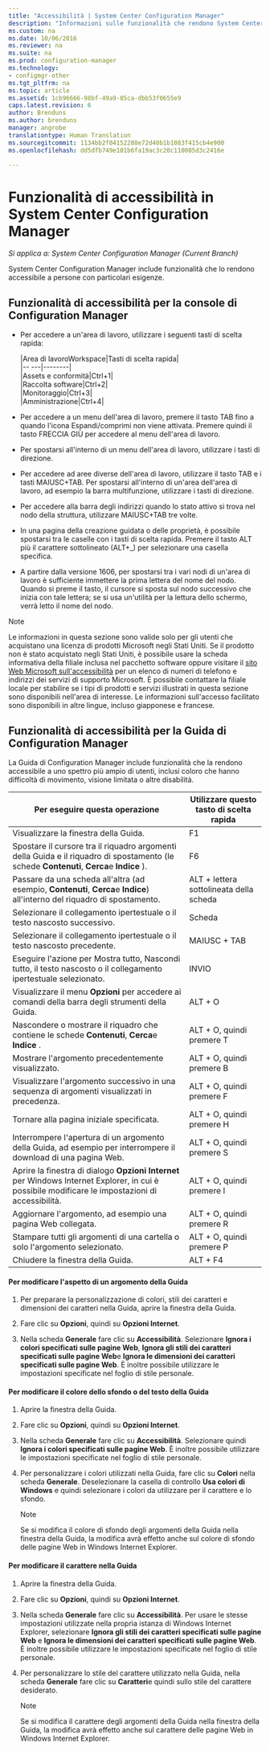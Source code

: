 ```yaml
---
title: "Accessibilità | System Center Configuration Manager"
description: "Informazioni sulle funzionalità che rendono System Center Configuration Manager accessibile a persone con particolari esigenze."
ms.custom: na
ms.date: 10/06/2016
ms.reviewer: na
ms.suite: na
ms.prod: configuration-manager
ms.technology:
- configmgr-other
ms.tgt_pltfrm: na
ms.topic: article
ms.assetid: 1cb96666-98bf-49a9-85ca-dbb53f0655e9
caps.latest.revision: 6
author: Brenduns
ms.author: brenduns
manager: angrobe
translationtype: Human Translation
ms.sourcegitcommit: 1134bb2f04152288e72d40b1b1083f415cb4e900
ms.openlocfilehash: dd5dfb749e101b6fa19ac3c20c110085d3c2416e

---
```

# <a name="accessibility-features-in-system-center-configuration-manager"></a>Funzionalità di accessibilità in System Center Configuration Manager

*Si applica a: System Center Configuration Manager (Current Branch)*


 System Center Configuration Manager include funzionalità che lo rendono accessibile a persone con particolari esigenze.


 ## <a name="a-namebkmkaconsolea-accessibility-features-for-the-configuration-manager-console"></a><a name="bkmk_aconsole"></a> Funzionalità di accessibilità per la console di Configuration Manager  
-   Per accedere a un'area di lavoro, utilizzare i seguenti tasti di scelta rapida:  

    |Area di lavoroWorkspace|Tasti di scelta rapida|  
    |-- ---|--------|  
    |Assets e conformità|Ctrl+1|  
    |Raccolta software|Ctrl+2|  
    |Monitoraggio|Ctrl+3|  
    |Amministrazione|Ctrl+4|  

-   Per accedere a un menu dell'area di lavoro, premere il tasto TAB fino a quando l'icona Espandi/comprimi non viene attivata. Premere quindi il tasto FRECCIA GIÙ per accedere al menu dell'area di lavoro.  

-   Per spostarsi all'interno di un menu dell'area di lavoro, utilizzare i tasti di direzione.  

-   Per accedere ad aree diverse dell'area di lavoro, utilizzare il tasto TAB e i tasti MAIUSC+TAB. Per spostarsi all'interno di un'area dell'area di lavoro, ad esempio la barra multifunzione, utilizzare i tasti di direzione.  

-   Per accedere alla barra degli indirizzi quando lo stato attivo si trova nel nodo della struttura, utilizzare MAIUSC+TAB tre volte.  

-   In una pagina della creazione guidata o delle proprietà, è possibile spostarsi tra le caselle con i tasti di scelta rapida. Premere il tasto ALT più il carattere sottolineato (ALT+_) per selezionare una casella specifica.  

 -  A partire dalla versione 1606, per spostarsi tra i vari nodi di un'area di lavoro è sufficiente immettere la prima lettera del nome del nodo. Quando si preme il tasto, il cursore si sposta sul nodo successivo che inizia con tale lettera; se si usa un'utilità per la lettura dello schermo, verrà letto il nome del nodo.

> [!NOTE]  
>  Le informazioni in questa sezione sono valide solo per gli utenti che acquistano una licenza di prodotti Microsoft negli Stati Uniti. Se il prodotto non è stato acquistato negli Stati Uniti, è possibile usare la scheda informativa della filiale inclusa nel pacchetto software oppure visitare il [sito Web Microsoft sull'accessibilità](http://go.microsoft.com/fwlink/?LinkId=8431) per un elenco di numeri di telefono e indirizzi dei servizi di supporto Microsoft. È possibile contattare la filiale locale per stabilire se i tipi di prodotti e servizi illustrati in questa sezione sono disponibili nell'area di interesse. Le informazioni sull'accesso facilitato sono disponibili in altre lingue, incluso giapponese e francese.  

##  <a name="a-namebkmkahelpa-accessibility-features-for-configuration-manager-help"></a><a name="bkmk_ahelp"></a> Funzionalità di accessibilità per la Guida di Configuration Manager  
 La Guida di Configuration Manager include funzionalità che la rendono accessibile a uno spettro più ampio di utenti, inclusi coloro che hanno difficoltà di movimento, visione limitata o altre disabilità.  

|Per eseguire questa operazione|Utilizzare questo tasto di scelta rapida|  
|----------------|--------------------------------|  
|Visualizzare la finestra della Guida.|F1|  
|Spostare il cursore tra il riquadro argomenti della Guida e il riquadro di spostamento (le schede **Contenuti**, **Cerca**e **Indice** ).|F6|  
|Passare da una scheda all'altra (ad esempio, **Contenuti**, **Cerca**e **Indice**) all'interno del riquadro di spostamento.|ALT + lettera sottolineata della scheda|  
|Selezionare il collegamento ipertestuale o il testo nascosto successivo.|Scheda|  
|Selezionare il collegamento ipertestuale o il testo nascosto precedente.|MAIUSC + TAB|  
|Eseguire l'azione per Mostra tutto, Nascondi tutto, il testo nascosto o il collegamento ipertestuale selezionato.|INVIO|  
|Visualizzare il menu **Opzioni** per accedere ai comandi della barra degli strumenti della Guida.|ALT + O|  
|Nascondere o mostrare il riquadro che contiene le schede **Contenuti**, **Cerca**e **Indice** .|ALT + O, quindi premere T|  
|Mostrare l'argomento precedentemente visualizzato.|ALT + O, quindi premere B|  
|Visualizzare l'argomento successivo in una sequenza di argomenti visualizzati in precedenza.|ALT + O, quindi premere F|  
|Tornare alla pagina iniziale specificata.|ALT + O, quindi premere H|  
|Interrompere l'apertura di un argomento della Guida, ad esempio per interrompere il download di una pagina Web.|ALT + O, quindi premere S|  
|Aprire la finestra di dialogo **Opzioni Internet** per Windows Internet Explorer, in cui è possibile modificare le impostazioni di accessibilità.|ALT + O, quindi premere I|  
|Aggiornare l'argomento, ad esempio una pagina Web collegata.|ALT + O, quindi premere R|  
|Stampare tutti gli argomenti di una cartella o solo l'argomento selezionato.|ALT + O, quindi premere P|  
|Chiudere la finestra della Guida.|ALT + F4|  

#### <a name="to-change-the-appearance-of-a-help-topic"></a>Per modificare l'aspetto di un argomento della Guida  

1.  Per preparare la personalizzazione di colori, stili dei caratteri e dimensioni dei caratteri nella Guida, aprire la finestra della Guida.  

2.  Fare clic su **Opzioni**, quindi su **Opzioni Internet**.  

3.  Nella scheda **Generale** fare clic su **Accessibilità**. Selezionare **Ignora i colori specificati sulle pagine Web**, **Ignora gli stili dei caratteri specificati sulle pagine Web**e **Ignora le dimensioni dei caratteri specificati sulle pagine Web**. È inoltre possibile utilizzare le impostazioni specificate nel foglio di stile personale.  

#### <a name="to-change-the-color-of-the-background-or-text-in-help"></a>Per modificare il colore dello sfondo o del testo della Guida  

1.  Aprire la finestra della Guida.  

2.  Fare clic su **Opzioni**, quindi su **Opzioni Internet**.  

3.  Nella scheda **Generale** fare clic su **Accessibilità**. Selezionare quindi **Ignora i colori specificati sulle pagine Web**. È inoltre possibile utilizzare le impostazioni specificate nel foglio di stile personale.  

4.  Per personalizzare i colori utilizzati nella Guida, fare clic su **Colori** nella scheda **Generale**. Deselezionare la casella di controllo **Usa colori di Windows** e quindi selezionare i colori da utilizzare per il carattere e lo sfondo.  

    > [!NOTE]  
    >  Se si modifica il colore di sfondo degli argomenti della Guida nella finestra della Guida, la modifica avrà effetto anche sul colore di sfondo delle pagine Web in Windows Internet Explorer.  

#### <a name="to-change-the-font-in-help"></a>Per modificare il carattere nella Guida  

1.  Aprire la finestra della Guida.  

2.  Fare clic su **Opzioni**, quindi su **Opzioni Internet**.  

3.  Nella scheda **Generale** fare clic su **Accessibilità**. Per usare le stesse impostazioni utilizzate nella propria istanza di Windows Internet Explorer, selezionare **Ignora gli stili dei caratteri specificati sulle pagine Web** e **Ignora le dimensioni dei caratteri specificati sulle pagine Web**. È inoltre possibile utilizzare le impostazioni specificate nel foglio di stile personale.  

4.  Per personalizzare lo stile del carattere utilizzato nella Guida, nella scheda **Generale** fare clic su **Caratteri**e quindi sullo stile del carattere desiderato.  

    > [!NOTE]  
    >  Se si modifica il carattere degli argomenti della Guida nella finestra della Guida, la modifica avrà effetto anche sul carattere delle pagine Web in Windows Internet Explorer.  



<!--HONumber=Nov16_HO1-->


